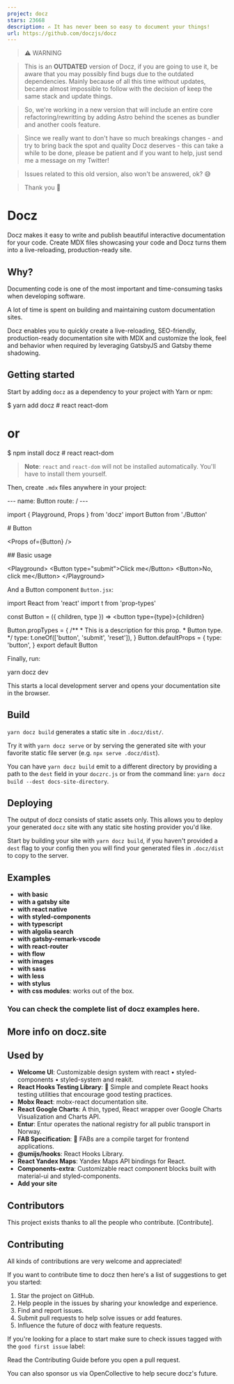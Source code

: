 ```yaml
---
project: docz
stars: 23668
description: ✍ It has never been so easy to document your things!
url: https://github.com/doczjs/docz
---
```


> ⚠️ WARNING

> This is an **OUTDATED** version of Docz, if you are going to use it, be aware that you may possibly find bugs due to the outdated dependencies. Mainly because of all this time without updates, became almost impossible to follow with the decision of keep the same stack and update things.

> So, we're working in a new version that will include an entire core refactoring/rewritting by adding Astro behind the scenes as bundler and another cools feature.

> Since we really want to don't have so much breakings changes - and try to bring back the spot and quality Docz deserves - this can take a while to be done, please be patient and if you want to help, just send me a message on my Twitter!

> Issues related to this old version, also won't be answered, ok? 😅

> Thank you 🙏

Docz
====

Docz makes it easy to write and publish beautiful interactive documentation for your code. Create MDX files showcasing your code and Docz turns them into a live-reloading, production-ready site.

Why?
----

Documenting code is one of the most important and time-consuming tasks when developing software.

A lot of time is spent on building and maintaining custom documentation sites.

Docz enables you to quickly create a live-reloading, SEO-friendly, production-ready documentation site with MDX and customize the look, feel and behavior when required by leveraging GatsbyJS and Gatsby theme shadowing.

Getting started
---------------

Start by adding `docz` as a dependency to your project with Yarn or npm:

$ yarn add docz # react react-dom

# or

$ npm install docz # react react-dom

> **Note**: `react` and `react-dom` will not be installed automatically. You'll have to install them yourself.

Then, create `.mdx` files anywhere in your project:

\---
name: Button
route: /
\---

import { Playground, Props } from 'docz'
import Button from './Button'

\# Button

<Props of\={Button} />

\## Basic usage

<Playground\>
  <Button type\="submit"\>Click me</Button\>
  <Button\>No, click me</Button\>
</Playground\>

And a Button component `Button.jsx`:

import React from 'react'
import t from 'prop-types'

const Button \= ({ children, type }) \=> <button type\={type}\>{children}</button>

Button.propTypes \= {
  /\*\*
   \* This is a description for this prop.
   \* Button type.
   \*/
  type: t.oneOf(\['button', 'submit', 'reset'\]),
}
Button.defaultProps \= {
  type: 'button',
}
export default Button

Finally, run:

yarn docz dev

This starts a local development server and opens your documentation site in the browser.

Build
-----

`yarn docz build` generates a static site in `.docz/dist/`.

Try it with `yarn docz serve` or by serving the generated site with your favorite static file server (e.g. `npx serve .docz/dist`).

You can have `yarn docz build` emit to a different directory by providing a path to the `dest` field in your `doczrc.js` or from the command line: `yarn docz build --dest docs-site-directory`.

Deploying
---------

The output of docz consists of static assets only. This allows you to deploy your generated `docz` site with any static site hosting provider you'd like.

Start by building your site with `yarn docz build`, if you haven't provided a `dest` flag to your config then you will find your generated files in `.docz/dist` to copy to the server.

Examples
--------

-   **with basic**
-   **with a gatsby site**
-   **with react native**
-   **with styled-components**
-   **with typescript**
-   **with algolia search**
-   **with gatsby-remark-vscode**
-   **with react-router**
-   **with flow**
-   **with images**
-   **with sass**
-   **with less**
-   **with stylus**
-   **with css modules**: works out of the box.

### You can check the complete list of docz examples here.

More info on docz.site
----------------------

Used by
-------

-   **Welcome UI**: Customizable design system with react • styled-components • styled-system and reakit.
-   **React Hooks Testing Library**: 🐏 Simple and complete React hooks testing utilities that encourage good testing practices.
-   **Mobx React**: mobx-react documentation site.
-   **React Google Charts**: A thin, typed, React wrapper over Google Charts Visualization and Charts API.
-   **Entur**: Entur operates the national registry for all public transport in Norway.
-   **FAB Specification**: 💎 FABs are a compile target for frontend applications.
-   **@umijs/hooks**: React Hooks Library.
-   **React Yandex Maps**: Yandex Maps API bindings for React.
-   **Components-extra**: Customizable react component blocks built with material-ui and styled-components.
-   **Add your site**

Contributors
------------

This project exists thanks to all the people who contribute. \[Contribute\].

Contributing
------------

All kinds of contributions are very welcome and appreciated!

If you want to contribute time to docz then here's a list of suggestions to get you started:

1.  Star the project on GitHub.
2.  Help people in the issues by sharing your knowledge and experience.
3.  Find and report issues.
4.  Submit pull requests to help solve issues or add features.
5.  Influence the future of docz with feature requests.

If you're looking for a place to start make sure to check issues tagged with the `good first issue` label:

Read the Contributing Guide before you open a pull request.

You can also sponsor us via OpenCollective to help secure docz's future.
